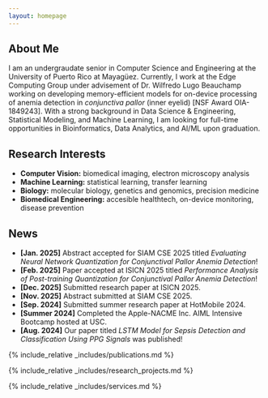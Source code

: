 ```yaml
---
layout: homepage
---
```


<!-- {% include_relative _config.yml %} -->

## About Me

I am an undergraudate senior in Computer Science and Engineering at the University of Puerto Rico at Mayagüez. Currently, I work at the Edge Computing Group under advisement of Dr. Wilfredo Lugo Beauchamp working on developing memory-efficient models for on-device processing of anemia detection in *conjunctiva pallor* (inner eyelid) [NSF Award OIA-1849243]. With a strong background in Data Science & Engineering, Statistical Modeling, and Machine Learning, I am looking for full-time opportunities in Bioinformatics, Data Analytics, and AI/ML upon graduation.

## Research Interests

- **Computer Vision:** biomedical imaging, electron microscopy analysis
- **Machine Learning:** statistical learning, transfer learning
- **Biology:** molecular biology, genetics and genomics, precision medicine
- **Biomedical Engineering:** accesible healthtech, on-device monitoring, disease prevention

## News

- **[Jan. 2025]** Abstract accepted for SIAM CSE 2025 titled *Evaluating Neural Network Quantization for Conjunctival Pallor Anemia Detection*!
- **[Feb. 2025]** Paper accepted at ISICN 2025 titled *Performance Analysis of Post-training Quantization for Conjunctival Pallor Anemia Detection*!
- **[Dec. 2025]** Submitted research paper at ISICN 2025.
- **[Nov. 2025]** Abstract submitted at SIAM CSE 2025.
- **[Sep. 2024]** Submitted summer research paper at HotMobile 2024.
- **[Summer 2024]** Completed the Apple-NACME Inc. AIML Intensive Bootcamp hosted at USC.
- **[Aug. 2024]** Our paper titled *LSTM Model for Sepsis Detection and Classification Using PPG Signals* was published!

{% include_relative _includes/publications.md %}

{% include_relative _includes/research_projects.md %}

{% include_relative _includes/services.md %}

